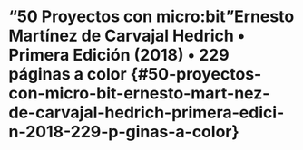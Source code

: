 # “50 Proyectos con micro:bit”Ernesto Martínez de Carvajal Hedrich  •  Primera Edición (2018)  •  229 páginas a color {#50-proyectos-con-micro-bit-ernesto-mart-nez-de-carvajal-hedrich-primera-edici-n-2018-229-p-ginas-a-color}